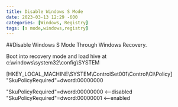 ```yaml
---
title: Disable Windows S Mode
date: 2023-03-13 12:29 -600 
categories: [Windows, Registry]
tags: [s mode,windows,registry] 
---
```



##Disable Windows S Mode Through Windows Recovery.

Boot into recovery mode and load hive at
c:\windows\system32\config\SYSTEM

[HKEY_LOCAL_MACHINE\SYSTEM\ControlSet001\Control\CI\Policy]
"SkuPolicyRequired"=dword:00000000

"SkuPolicyRequired"=dword:00000000 <--disabled
"SkuPolicyRequired"=dword:00000001 <--enabled